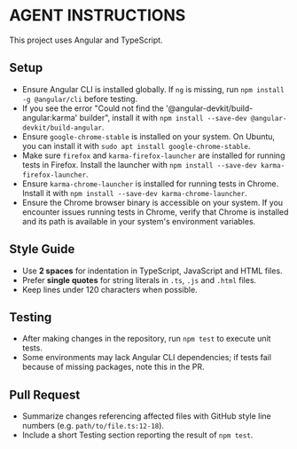 # AGENT INSTRUCTIONS


This project uses Angular and TypeScript.

## Setup
- Ensure Angular CLI is installed globally. If `ng` is missing, run `npm install -g @angular/cli` before testing.
- If you see the error "Could not find the '@angular-devkit/build-angular:karma' builder", install it with `npm install --save-dev @angular-devkit/build-angular`.
- Ensure `google-chrome-stable` is installed on your system. On Ubuntu, you can install it with `sudo apt install google-chrome-stable`.
- Make sure `firefox` and `karma-firefox-launcher` are installed for running tests in Firefox. Install the launcher with `npm install --save-dev karma-firefox-launcher`.
- Ensure `karma-chrome-launcher` is installed for running tests in Chrome. Install it with `npm install --save-dev karma-chrome-launcher`.
- Ensure the Chrome browser binary is accessible on your system. If you encounter issues running tests in Chrome, verify that Chrome is installed and its path is available in your system's environment variables.

## Style Guide
- Use **2 spaces** for indentation in TypeScript, JavaScript and HTML files.
- Prefer **single quotes** for string literals in `.ts`, `.js` and `.html` files.
- Keep lines under 120 characters when possible.

## Testing
- After making changes in the repository, run `npm test` to execute unit tests.
- Some environments may lack Angular CLI dependencies; if tests fail because of missing packages, note this in the PR.

## Pull Request
- Summarize changes referencing affected files with GitHub style line numbers (e.g. `path/to/file.ts:12-18`).
- Include a short Testing section reporting the result of `npm test`.
